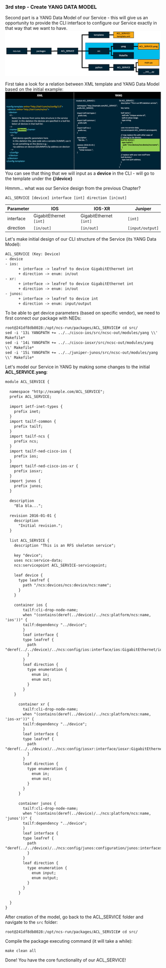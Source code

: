 ### 3rd step - Create YANG DATA MODEL

Second part is a YANG Data Model of our Service - this will give us an opportunity to provide the CLI interface to configure our Service exactly in that way that we want to have. 
<img src="/readme/yang.png"></img>


First take a look for a relation between XML template and YANG Data Model based on the initial example:
<img src="/readme/yangxml.png"></img>
You can see that thing that we will input as a **device** in the CLI - will go to the template under the **{/device}**

Hmmm... what was our Service design from the previous Chapter?
```
ACL_SERVICE [device] interface [int] direction [in|out]
```

Parameter | IOS  | IOS-XR | Juniper
------------ | ------------- | ------------- | -------------
interface | GigabitEthernet `[int]` | GigabitEthernet `[int]` | `[int]`
direction | `[in/out]` | `[in/out]` | `[input/output]` 

Let's make initial design of our CLI structure of the Service (its YANG Data Model):
```
ACL_SERVICE (Key: Device)
- device
- ios:
      + interface -> leafref to device GigabitEthernet int
      + direction -> enum: in/out
- xr:
      + interface -> leafref to device GigabitEthernet int
      + direction -> enum: in/out
- junos:
      + interface -> leafref to device int
      + direction -> enum: input/output
```

To be able to get device parameters (based on specific vendor), we need to first connect our package with NEDs:
```
root@241df8db8028:/opt/ncs-run/packages/ACL_SERVICE# cd src/
sed -i '13i YANGPATH += ../../cisco-ios/src/ncsc-out/modules/yang \\' Makefile*
sed -i '14i YANGPATH += ../../cisco-iosxr/src/ncsc-out/modules/yang \\' Makefile*
sed -i '15i YANGPATH += ../../juniper-junos/src/ncsc-out/modules/yang \\' Makefile*
```

Let's model our Service in YANG by making some changes to the initial **ACL_SERVICE.yang**:
```
module ACL_SERVICE {

  namespace "http://example.com/ACL_SERVICE";
  prefix ACL_SERVICE;

  import ietf-inet-types {
    prefix inet;
  }
  import tailf-common {
    prefix tailf;
  }
  import tailf-ncs {
    prefix ncs;
  }
  import tailf-ned-cisco-ios {
    prefix ios;
  }
  import tailf-ned-cisco-ios-xr {
    prefix iosxr;
  }
  import junos {
    prefix junos;
  }

  description
    "Bla bla...";

  revision 2016-01-01 {
    description
      "Initial revision.";
  }

  list ACL_SERVICE {
    description "This is an RFS skeleton service";

    key "device";
    uses ncs:service-data;
    ncs:servicepoint ACL_SERVICE-servicepoint;

    leaf device {
      type leafref {
        path "/ncs:devices/ncs:device/ncs:name";
      }
    }

    container ios {
        tailf:cli-drop-node-name;
        when "(contains(deref(../device)/../ncs:platform/ncs:name, 'ios'))" {
        tailf:dependency "../device";
        }
        leaf interface {
        type leafref {
          path "deref(../../device)/../ncs:config/ios:interface/ios:GigabitEthernet/ios:name";
          }
        }
        leaf direction {
          type enumeration { 
            enum in; 
            enum out; 
          }
        }
    }

      container xr {
        tailf:cli-drop-node-name;
        when "(contains(deref(../device)/../ncs:platform/ncs:name, 'ios-xr'))" {
        tailf:dependency "../device";
        }
        leaf interface {
        type leafref {
          path "deref(../../device)/../ncs:config/iosxr:interface/iosxr:GigabitEthernet/iosxr:id";
          }
        }
        leaf direction {
          type enumeration { 
            enum in; 
            enum out; 
          }
        }
      }

      container junos {
        tailf:cli-drop-node-name;
        when "(contains(deref(../device)/../ncs:platform/ncs:name, 'junos'))" {
        tailf:dependency "../device";
        }
        leaf interface {
        type leafref {
          path "deref(../../device)/../ncs:config/junos:configuration/junos:interfaces/junos:interface/junos:name";
          }
        }
        leaf direction {
          type enumeration { 
            enum input; 
            enum output; 
          }
        }
      }

  }
}
```

After creation of the model, go back to the ACL_SERVICE folder and navigate to the `src` folder: 
```
root@241df8db8028:/opt/ncs-run/packages/ACL_SERVICE# cd src/
```

Compile the package executing command (it will take a while):
```
make clean all
```

Done! You have the core functionality of our ACL_SERVICE!
